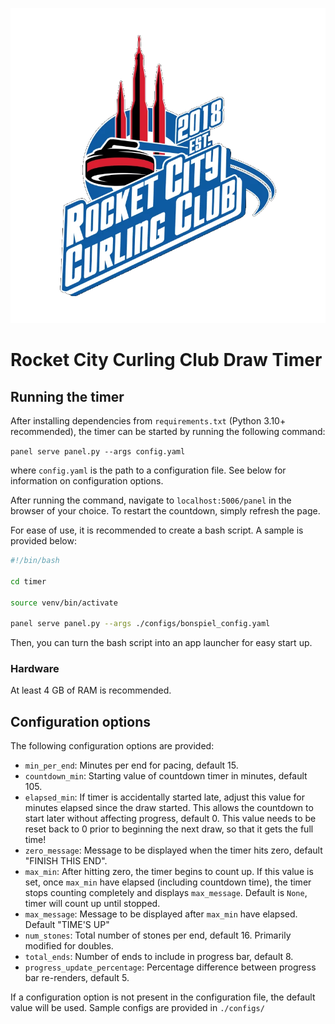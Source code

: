 ![rccc_logo](./assets/rccc_logo.png)

# Rocket City Curling Club Draw Timer

## Running the timer

After installing dependencies from `requirements.txt` (Python 3.10+ recommended), the timer can be started by running
the following command:

`panel serve panel.py --args config.yaml`

where `config.yaml` is the path to a configuration file. See below for information on configuration options.

After running the command, navigate to `localhost:5006/panel` in the browser of your choice. To restart the
countdown, simply refresh the page.

For ease of use, it is recommended to create a bash script. A sample is provided below:

```bash
#!/bin/bash

cd timer

source venv/bin/activate

panel serve panel.py --args ./configs/bonspiel_config.yaml
```

Then, you can turn the bash script into an app launcher for easy start up.

### Hardware

At least 4 GB of RAM is recommended.

## Configuration options

The following configuration options are provided:

- `min_per_end`: Minutes per end for pacing, default 15.
- `countdown_min`: Starting value of countdown timer in minutes, default 105.
- `elapsed_min`: If timer is accidentally started late, adjust this value for minutes elapsed since the draw started. This allows the countdown to start later without affecting progress, default 0. This value needs to be reset back to 0 prior to beginning the next draw, so that it gets the full time!
- `zero_message`: Message to be displayed when the timer hits zero, default "FINISH THIS END".
- `max_min`: After hitting zero, the timer begins to count up. If this value is set, once `max_min` have elapsed (including countdown time), the timer stops counting completely and displays `max_message`. Default is `None`, timer will count up until stopped.
- `max_message`: Message to be displayed after `max_min` have elapsed. Default "TIME'S UP"
- `num_stones`: Total number of stones per end, default 16. Primarily modified for doubles.
- `total_ends`: Number of ends to include in progress bar, default 8.
- `progress_update_percentage`: Percentage difference between progress bar re-renders, default 5.

If a configuration option is not present in the configuration file, the default value will be used. Sample configs are provided in `./configs/`


